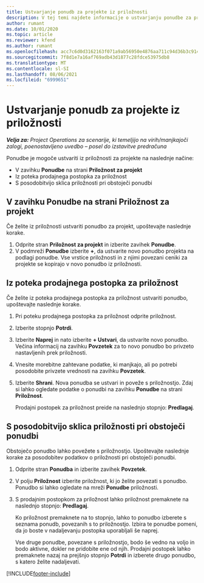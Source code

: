 ```yaml
---
title: Ustvarjanje ponudb za projekte iz priložnosti
description: V tej temi najdete informacije o ustvarjanju ponudbe za projekt iz priložnosti.
author: rumant
ms.date: 10/01/2020
ms.topic: article
ms.reviewer: kfend
ms.author: rumant
ms.openlocfilehash: acc7c6d0d3162163f071a9ab56950e4876aa711c94d36b3c9149cd46d76c57bd
ms.sourcegitcommit: 7f8d1e7a16af769adb43d1877c28fdce53975db8
ms.translationtype: MT
ms.contentlocale: sl-SI
ms.lasthandoff: 08/06/2021
ms.locfileid: "6999651"
---
```

# <a name="create-project-quotes-from-opportunities"></a>Ustvarjanje ponudb za projekte iz priložnosti

_**Velja za:** Project Operations za scenarije, ki temeljijo na virih/manjkajoči zalogi, poenostavljeno uvedbo – posel do izstavitve predračuna_

Ponudbe je mogoče ustvariti iz priložnosti za projekte na naslednje načine:

- V zavihku **Ponudbe** na strani **Priložnost za projekt**
- Iz poteka prodajnega postopka za priložnost
- S posodobitvijo sklica priložnosti pri obstoječi ponudbi

## <a name="from-the-quotes-tab-of-the-project-opportunity-page"></a>V zavihku Ponudbe na strani Priložnost za projekt

Če želite iz priložnosti ustvariti ponudbo za projekt, upoštevajte naslednje korake.

1. Odprite stran **Priložnost za projekt** in izberite zavihek **Ponudbe**. 
2. V podmreži **Ponudbe** izberite **+**, da ustvarite novo ponudbo projekta na podlagi ponudbe. Vse vrstice priložnosti in z njimi povezani ceniki za projekte se kopirajo v novo ponudbo iz priložnosti.

## <a name="from-the-opportunity-sales-process-flow"></a>Iz poteka prodajnega postopka za priložnost

Če želite iz poteka prodajnega postopka za priložnost ustvariti ponudbo, upoštevajte naslednje korake.

1. Pri poteku prodajnega postopka za priložnost odprite priložnost.
2. Izberite stopnjo **Potrdi**. 
3. Izberite **Naprej** in nato izberite **+ Ustvari**, da ustvarite novo ponudbo. Večina informacij na zavihku **Povzetek** za to novo ponudbo bo privzeto nastavljenih prek priložnosti. 
4. Vnesite morebitne zahtevane podatke, ki manjkajo, ali po potrebi posodobite privzete vrednosti na zavihku **Povzetek**.
5. Izberite **Shrani**. Nova ponudba se ustvari in poveže s priložnostjo. Zdaj si lahko ogledate podatke o ponudbi na zavihku **Ponudbe** na strani **Priložnost**. 

   Prodajni postopek za priložnost preide na naslednjo stopnjo: **Predlagaj**.


## <a name="by-updating-the-opportunity-reference-on-an-existing-quote"></a>S posodobitvijo sklica priložnosti pri obstoječi ponudbi

Obstoječo ponudbo lahko povežete s priložnostjo. Upoštevajte naslednje korake za posodobitev podatkov o priložnosti pri obstoječi ponudbi.

1. Odprite stran **Ponudba** in izberite zavihek **Povzetek**.
2. V polju **Priložnost** izberite priložnost, ki jo želite povezati s ponudbo. Ponudbo si lahko ogledate na mreži **Ponudbe** priložnosti. 
3. S prodajnim postopkom za priložnost lahko priložnost premaknete na naslednjo stopnjo: **Predlagaj**. 

   Ko priložnost premaknete na to stopnjo, lahko to ponudbo izberete s seznama ponudb, povezanih s to priložnostjo. Izbira te ponudbe pomeni, da jo boste v nadaljevanju postopka uporabljali še naprej.

   Vse druge ponudbe, povezane s priložnostjo, bodo še vedno na voljo in bodo aktivne, dokler ne pridobite ene od njih. Prodajni postopek lahko premaknete nazaj na prejšnjo stopnjo **Potrdi** in izberete drugo ponudbo, s katero želite nadaljevati.


[!INCLUDE[footer-include](../includes/footer-banner.md)]